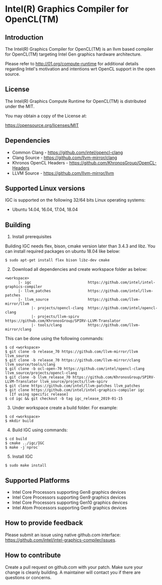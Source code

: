 # Intel(R) Graphics Compiler for OpenCL(TM)

## Introduction

The Intel(R) Graphics Compiler for OpenCL(TM) is an llvm based compiler for
OpenCL(TM) targeting Intel Gen graphics hardware architecture.

Please refer to http://01.org/compute-runtime for additional details regarding
 Intel's motivation and intentions wrt OpenCL support in the open source.


## License

The Intel(R) Graphics Compute Runtime for OpenCL(TM) is distributed under the MIT.

You may obtain a copy of the License at:

https://opensource.org/licenses/MIT

## Dependencies

* Common Clang - https://github.com/intel/opencl-clang
* Clang Source - https://github.com/llvm-mirror/clang
* Khronos OpenCL Headers - https://github.com/KhronosGroup/OpenCL-Headers
* LLVM Source -  https://github.com/llvm-mirror/llvm

## Supported Linux versions

IGC is supported on the following 32/64 bits Linux operating systems:

* Ubuntu 14.04, 16.04, 17.04, 18.04

## Building

1. Install prerequisites

Building IGC needs flex, bison, cmake version later than 3.4.3 and
 libz.  You can install required packages on ubuntu 18.04 like below:
```
$ sudo apt-get install flex bison libz-dev cmake
```

2. Download all dependencies and create workspace folder as below:
```
<workspace>
      |- igc                          https://github.com/intel/intel-graphics-compiler
      |- llvm_patches                 https://github.com/intel/llvm-patches
      |- llvm_source                  https://github.com/llvm-mirror/llvm
            |- projects/opencl-clang  https://github.com/intel/opencl-clang
            |- projects/llvm-spirv    https://github.com/KhronosGroup/SPIRV-LLVM-Translator
            |- tools/clang            https://github.com/llvm-mirror/clang
```

This can be done using the following commands:

```
$ cd <workspace>
$ git clone -b release_70 https://github.com/llvm-mirror/llvm llvm_source
$ git clone -b release_70 https://github.com/llvm-mirror/clang llvm_source/tools/clang
$ git clone -b ocl-open-70 https://github.com/intel/opencl-clang llvm_source/projects/opencl-clang
$ git clone -b llvm_release_70 https://github.com/KhronosGroup/SPIRV-LLVM-Translator llvm_source/projects/llvm-spirv
$ git clone https://github.com/intel/llvm-patches llvm_patches
$ git clone https://github.com/intel/intel-graphics-compiler igc
  [If using specific release]
$ cd igc && git checkout -b tag igc_release_2019-01-15
```


3. Under workspace create a build folder.  For example:
```
$ cd <workspace>
$ mkdir build
```

4. Build IGC using commands:
```
$ cd build
$ cmake ../igc/IGC
$ make -j`nproc`
```

5. Install IGC
```
$ sudo make install
```

## Supported Platforms

* Intel Core Processors supporting Gen8 graphics devices
* Intel Core Processors supporting Gen9 graphics devices
* Intel Core Processors supporting Gen10 graphics devices
* Intel Atom Processors supporting Gen9 graphics devices

## How to provide feedback
Please submit an issue using native github.com interface: https://github.com/intel/intel-graphics-compiler/issues.

## How to contribute

Create a pull request on github.com with your patch. Make sure your change is
cleanly building. A maintainer will contact you if there are questions or concerns.

